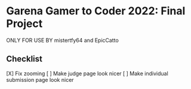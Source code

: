 # Garena Gamer to Coder 2022: Final Project

ONLY FOR USE BY mistertfy64 and EpicCatto

## Checklist
[X] Fix zooming
[ ] Make judge page look nicer
[ ] Make individual submission page look nicer
 